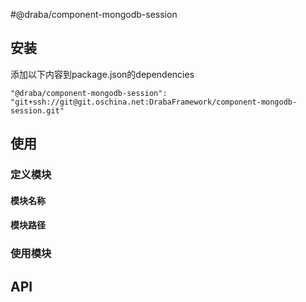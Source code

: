 #@draba/component-mongodb-session

## 安装 ##

添加以下内容到package.json的dependencies

    "@draba/component-mongodb-session": "git+ssh://git@git.oschina.net:DrabaFramework/component-mongodb-session.git"

## 使用 ##

### 定义模块 ###

#### 模块名称 ####

#### 模块路径 ####

### 使用模块 ###

## API ##

